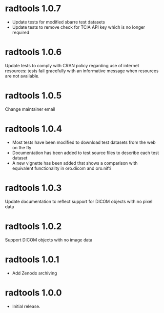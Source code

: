 # radtools 1.0.7

* Update tests for modified sbarre test datasets
* Update tests to remove check for TCIA API key which is no longer required

# radtools 1.0.6

Update tests to comply with CRAN policy regarding use of internet resources: tests fail gracefully with an informative message when resources are not available.

# radtools 1.0.5

Change maintainer email

# radtools 1.0.4

* Most tests have been modified to download test datasets from the web on the fly
* Documentation has been added to test source files to describe each test dataset
* A new vignette has been added that shows a comparison with equivalent functionality in oro.dicom and oro.nifti

# radtools 1.0.3

Update documentation to reflect support for DICOM objects with no pixel data

# radtools 1.0.2

Support DICOM objects with no image data

# radtools 1.0.1

* Add Zenodo archiving

# radtools 1.0.0

* Initial release.



